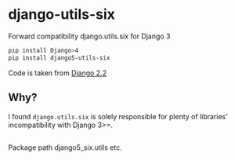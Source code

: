 # django-utils-six

Forward compatibility django.utils.six for Django 3

```bash
pip install Django>4
pip install django5-utils-six
```

Code is taken from [Django 2.2](https://github.com/django/django/blob/stable/2.2.x/django/utils/six.py)

## Why?

I found `django.utils.six` is solely responsible for plenty of libraries' incompatibility with Django 3>=.

## 
Package path django5_six.utils etc.
